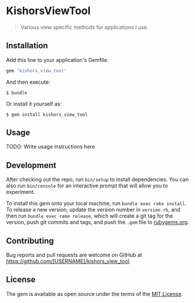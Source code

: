 # KishorsViewTool

> Various view specific methods for applications I use.

## Installation

Add this line to your application's Gemfile:

```ruby
gem 'kishors_view_tool'
```

And then execute:

    $ bundle

Or install it yourself as:

    $ gem install kishors_view_tool

## Usage

TODO: Write usage instructions here

## Development

After checking out the repo, run `bin/setup` to install dependencies. You can also run `bin/console` for an interactive prompt that will allow you to experiment.

To install this gem onto your local machine, run `bundle exec rake install`. To release a new version, update the version number in `version.rb`, and then run `bundle exec rake release`, which will create a git tag for the version, push git commits and tags, and push the `.gem` file to [rubygems.org](https://rubygems.org).

## Contributing

Bug reports and pull requests are welcome on GitHub at https://github.com/[USERNAME]/kishors_view_tool.

## License

The gem is available as open source under the terms of the [MIT License](https://opensource.org/licenses/MIT).
